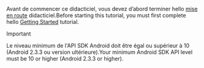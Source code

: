 <span data-ttu-id="ef7a2-101">Avant de commencer ce didacticiel, vous devez d’abord terminer hello [mise en route](../articles/mobile-engagement/mobile-engagement-android-get-started.md) didacticiel.</span><span class="sxs-lookup"><span data-stu-id="ef7a2-101">Before starting this tutorial, you must first complete hello [Getting Started](../articles/mobile-engagement/mobile-engagement-android-get-started.md) tutorial.</span></span>

> [!IMPORTANT]
> <span data-ttu-id="ef7a2-102">Le niveau minimum de l'API SDK Android doit être égal ou supérieur à 10 (Android 2.3.3 ou version ultérieure).</span><span class="sxs-lookup"><span data-stu-id="ef7a2-102">Your minimum Android SDK API level must be 10 or higher (Android 2.3.3 or higher).</span></span>
> 
> 


